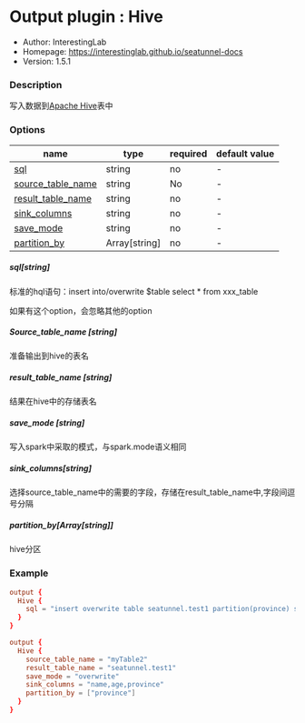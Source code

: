 # Output plugin : **Hive**

* Author: InterestingLab
* Homepage: https://interestinglab.github.io/seatunnel-docs
* Version: 1.5.1

### Description

写入数据到[Apache Hive](https://hive.apache.org)表中

### Options

| name                                    | type          | required | default value |
| --------------------------------------- | ------------- | -------- | ------------- |
| [sql](#hql)                             | string        | no       | -             |
| [source_table_name](#source_table_name) | string        | No       | -             |
| [result_table_name](#result_table_name) | string        | no       | -             |
| [sink_columns](#sink_columns)           | string        | no       | -             |
| [save_mode](#save_mode)                 | string        | no       | -             |
| [partition_by](#partition_by)           | Array[string] | no       | -             |

##### sql[string]

标准的hql语句：insert into/overwrite $table  select * from xxx_table

如果有这个option，会忽略其他的option

##### Source_table_name [string]

准备输出到hive的表名

##### result_table_name [string]

结果在hive中的存储表名

##### save_mode [string]

写入spark中采取的模式，与spark.mode语义相同

##### sink_columns[string]

选择source_table_name中的需要的字段，存储在result_table_name中,字段间逗号分隔

##### partition_by[Array[string]]

hive分区

### Example

```conf
output {
  Hive {
    sql = "insert overwrite table seatunnel.test1 partition(province) select name,age,province from myTable2"
  }
}
```





```conf
output {
  Hive {
    source_table_name = "myTable2"
    result_table_name = "seatunnel.test1"
    save_mode = "overwrite"
    sink_columns = "name,age,province"
    partition_by = ["province"]
  }
}
```


